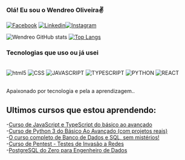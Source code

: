 ### Olá! Eu sou o Wendreo Oliveira✌️

[![Facebook](https://img.shields.io/badge/Facebook-1877F2?style=for-the-badge&logo=facebook&logoColor=white)](https://www.facebook.com/wendreo.oliveira/)
[![Linkedin](https://img.shields.io/badge/LinkedIn-0077B5?style=for-the-badge&logo=linkedin&logoColor=white)](https://www.linkedin.com/in/wendreo-oliveira-840927198/)[![Instagram](https://img.shields.io/badge/Instagram-E4405F?style=for-the-badge&logo=instagram&logoColor=white)](https://www.instagram.com/wendreooliveira/)

![Wendreo GitHub stats](https://github-readme-stats.vercel.app/api?username=WendreoOliveira&show_icons=true&theme=dracula)
[![Top Langs](https://github-readme-stats.vercel.app/api/top-langs/?username=WendreoOliveira)](https://github.com/anuraghazra/github-readme-stats)

### Tecnologias que uso ou já usei

<div style="display: inline_block"><br/>
<img aLign="center" alt="html5" src="https://img.shields.io/badge/HTML5-E34F26?style=for-the-badge&logo=html5&logoColor=white" />
<img aLign="center" alt="CSS" src="https://img.shields.io/badge/CSS-239120?&style=for-the-badge&logo=css3&logoColor=white" />
<img aLign="center" alt="JAVASCRIPT" src="https://img.shields.io/badge/JavaScript-F7DF1E?style=for-the-badge&logo=javascript&logoColor=black" />
<img aLign="center" alt="TYPESCRIPT" src="https://img.shields.io/badge/TypeScript-007ACC?style=for-the-badge&logo=typescript&logoColor=white" />
<img aLign="center" alt="PYTHON" src="https://img.shields.io/badge/Python-3776AB?style=for-the-badge&logo=python&logoColor=white" />
<img aLign="center" alt="REACT" src="https://img.shields.io/badge/React-20232A?style=for-the-badge&logo=react&logoColor=61DAFB" />
</div><br/>

Apaixonado por tecnologia e pela a aprendizagem..

## Ultimos cursos que estou aprendendo:
-[Curso de JavaScript e TypeScript do básico ao avançado](https://www.udemy.com/course/curso-de-javascript-moderno-do-basico-ao-avancado/)<br/>
-[Curso de Python 3 do Básico Ao Avançado (com projetos reais)](https://www.udemy.com/course/python-3-do-zero-ao-avancado/)<br/>
-[O curso completo de Banco de Dados e SQL, sem mistérios!](https://www.udemy.com/course/bancos-de-dados-relacionais-basico-avancado/)<br/>
-[Curso de Pentest - Testes de Invasão a Redes](https://www.udemy.com/course/curso-de-pentest-testes-de-invasao-a-redes/)<br/>
-[PostgreSQL do Zero para Engenheiro de Dados](https://www.udemy.com/course/postgresql-do-zero-para-engenheiro-de-dados/)<br/>
